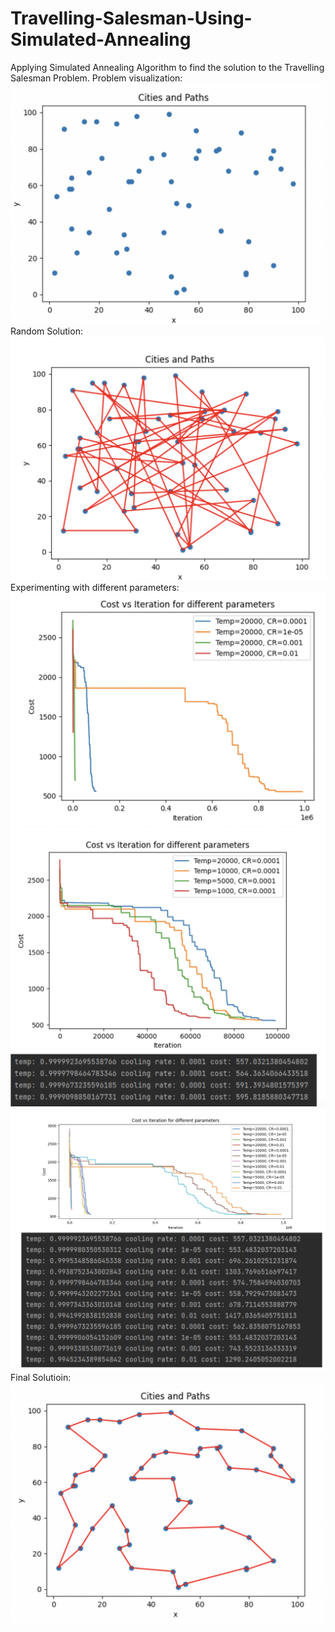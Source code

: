 # Travelling-Salesman-Using-Simulated-Annealing
Applying Simulated Annealing Algorithm to find the solution to the Travelling Salesman Problem.
Problem visualization:
![Alt Text](city-and-path.png)
Random Solution:
![Alt Text](random-path.png)
Experimenting with different parameters:
![Alt Text](exp-with-para0.png)
![Alt Text](exp-with-para1.png)
![Alt Text](exp-with-para2.png)
Final Solutioin:
![Alt Text](final-solution.png)
